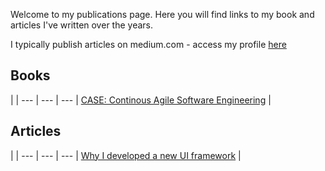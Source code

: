 <webui-data data-page-title="Publications"></webui-data>

<webui-page-segment elevation="10">
Welcome to my publications page. Here you will find links to my book and articles I've written over the years.

I typically publish articles on medium.com - access my profile [here](https://medium.erikgassler.com)
</webui-page-segment>

## Books

<webui-page-segment elevation="10">

| |
--- | --- | ---
| [CASE: Continous Agile Software Engineering](https://a.co/d/3da8fQc) |

</webui-page-segment>

## Articles

<webui-page-segment elevation="10">

| |
--- | --- | ---
 | [Why I developed a new UI framework](https://medium.com/@erikgassler/why-i-developed-a-new-ui-framework-ee5418c217c5) |

</webui-page-segment>
